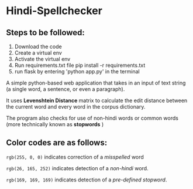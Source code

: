 # Hindi-Spellchecker

## Steps to be followed:

1. Download the code 
1. Create a virtual env 
1. Activate the virtual env
1. Run requirements.txt file
pip install -r requirements.txt
1. run flask by entering 'python app.py' in the terminal

A simple python-based web application that takes in an input of text string (a single word, a sentence, or even a paragraph). 

It uses **Levenshtein Distance** matrix to calculate the edit distance between the current word and every word in the corpus dictionary.

The program also checks for use of non-hindi words or common words (more technically known as **stopwords** )

Color codes are as follows:
-
`rgb(255, 0, 0)` indicates correction of a _misspelled_ word

`rgb(26, 165, 252)` indicates detection of a _non-hindi_ word.

`rgb(169, 169, 169)` indicates detection of a _pre-defined stopword_.
